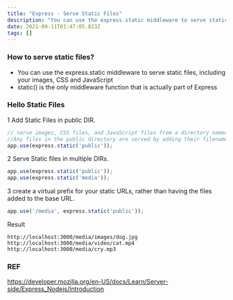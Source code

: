 ```yaml
---
title: "Express - Serve Static Files"
description: "You can use the express.static middleware to serve static files, including your images, CSS and JavaScriptstatic() is the only middleware function tha"
date: 2021-09-11T01:47:05.823Z
tags: []
---
```

### How to serve static files?
- You can use the express.static middleware to serve static files, including your images, CSS and JavaScript
- static() is the only middleware function that is actually part of Express


### Hello Static Files
1 Add Static Files in public DIR.
``` js
// serve images, CSS files, and JavaScript files from a directory named 'public' 
//Any files in the public directory are served by adding their filename (relative to the base "public" directory) to the base URL
app.use(express.static('public'));
```
2 Serve Static files in multiple DIRs.
``` js
app.use(express.static('public'));
app.use(express.static('media'));
```
3 create a virtual prefix for your static URLs, rather than having the files added to the base URL.
``` js
app.use('/media', express.static('public'));

```
Result
```
http://localhost:3000/media/images/dog.jpg
http://localhost:3000/media/video/cat.mp4
http://localhost:3000/media/cry.mp3
```

### REF
https://developer.mozilla.org/en-US/docs/Learn/Server-side/Express_Nodejs/Introduction
